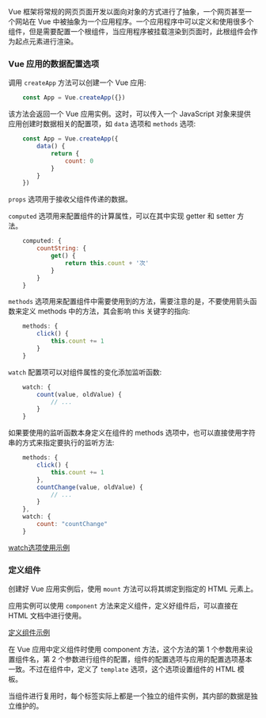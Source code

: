 
Vue 框架将常规的网页页面开发以面向对象的方式进行了抽象，一个网页甚至一个网站在 Vue 中被抽象为一个应用程序。一个应用程序中可以定义和使用很多个组件，但是需要配置一个根组件，当应用程序被挂载渲染到页面时，此根组件会作为起点元素进行渲染。

### Vue 应用的数据配置选项

调用 `createApp` 方法可以创建一个 Vue 应用:
```js
    const App = Vue.createApp({})
```
该方法会返回一个 Vue 应用实例。这时，可以传入一个 JavaScript 对象来提供应用创建时数据相关的配置项，如 `data` 选项和 `methods` 选项:
```js
    const App = Vue.createApp({
        data() {
            return {
                count: 0
            }
        }
    })
```

`props` 选项用于接收父组件传递的数据。

`computed` 选项用来配置组件的计算属性，可以在其中实现 getter 和 setter 方法。
```js
    computed: {
        countString: {
            get() {
                return this.count + '次'
            }
        }
    }
```

`methods` 选项用来配置组件中需要使用到的方法，需要注意的是，不要使用箭头函数来定义 methods 中的方法，其会影响 this 关键字的指向:
```js
    methods: {
        click() {
            this.count += 1
        }
    }
```

`watch` 配置项可以对组件属性的变化添加监听函数:
```js
    watch: {
        count(value, oldValue) {
            // ...
        }
    }
```
如果要使用的监听函数本身定义在组件的 methods 选项中，也可以直接使用字符串的方式来指定要执行的监听方法:
```js
    methods: {
        click() {
            this.count += 1
        },
        countChange(value, oldValue) {
            // ...
        }
    },
    watch: {
        count: "countChange"
    }
```

[watch选项使用示例](t/01_watch.html)

### 定义组件

创建好 Vue 应用实例后，使用 `mount` 方法可以将其绑定到指定的 HTML 元素上。

应用实例可以使用 `component` 方法来定义组件，定义好组件后，可以直接在 HTML 文档中进行使用。

[定义组件示例](t/01_component.html)

在 Vue 应用中定义组件时使用 component 方法，这个方法的第 1 个参数用来设置组件名，第 2 个参数进行组件的配置，组件的配置选项与应用的配置选项基本一致。不过在组件中，定义了 `template` 选项，这个选项设置组件的 HTML 模板。

当组件进行复用时，每个标签实际上都是一个独立的组件实例，其内部的数据是独立维护的。

